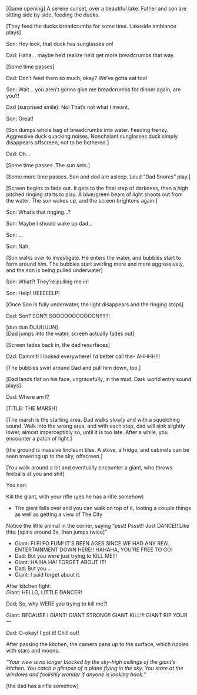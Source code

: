\[Game opening\] A serene sunset, over a beautiful lake. Father and son are sitting side by side, feeding the ducks.

\[They feed the ducks breadcrumbs for some time. Lakeside ambiance plays\]

Son: Hey look, that duck has sunglasses on\!

Dad: Haha… maybe he’d realize he’d get more breadcrumbs that way.

\[Some time passes\]

Dad: Don’t feed them so much, okay? We’ve gotta eat too\!

Son: Wait… you aren’t gonna give me breadcrumbs for dinner again, are you?\!

Dad (surprised smile): No\! That’s not what I meant.

Son: Great\!

\[Son dumps whole bag of breadcrumbs into water. Feeding frenzy. Aggressive duck quacking noises. Nonchalant sunglasses duck simply disappears offscreen, not to be bothered.\]

Dad: Oh…

\[Some time passes. The sun sets.\]

\[Some more time passes. Son and dad are asleep. Loud “Dad Snores” play.\]

\[Screen begins to fade out. It gets to the final step of darkness, then a high pitched ringing starts to play. A blue/green beam of light shoots out from the water. The son wakes up, and the screen brightens again.\]

Son: What’s that ringing…?

Son: Maybe I should wake up dad…

Son: …

Son: Nah.

\[Son walks over to investigate. He enters the water, and bubbles start to form around him. The bubbles start swirling more and more aggressively, and the son is being pulled underwater\]

Son: What?\! They’re pulling me in\!

Son: Help\! HEEEEELP\!

\[Once Son is fully underwater, the light disappears and the ringing stops\]

Dad: Son? SON?\! SOOOOOOOOOOON\!\!\!\!\!\!\!

\[dun dun DUUUUUN\]  
\[Dad jumps into the water, screen actually fades out\]

\[Screen fades back in, the dad resurfaces\]

Dad: Dammit\! I looked everywhere\! I’d better call the- AHHHH\!\!\!

\[The bubbles swirl around Dad and pull him down, too.\]

\[Dad lands flat on his face, ungracefully, in the mud. Dark world entry sound plays\]

Dad: Where am I?

\[TITLE: THE MARSH\]

\[The marsh is the starting area. Dad walks slowly and with a squelching sound. Walk into the wrong area, and with each step, dad will sink slightly lower, almost imperceptibly so, until it is too late. After a while, you encounter a patch of light.\]

\[the ground is massive linoleum tiles. A stove, a fridge, and cabinets can be seen towering up to the sky, offscreen.\]

\[You walk around a bit and eventually encounter a giant, who throws fireballs at you and shit\]

You can:

Kill the giant, with your rifle (yes he has a rifle somehow)

* The giant falls over and you can walk on top of it, looting a couple things as well as getting a view of The City

Notice the little animal in the corner, saying “psst\! Pssst\!\! Just DANCE\!\! Like this: \[spins around 3x, then jumps twice\]”

* Giant: FI FI FO FUM\! IT’S BEEN AGES SINCE WE HAD ANY REAL ENTERTAINMENT DOWN HERE\!\! HAHAHA, YOU’RE FREE TO GO\!  
* Dad: But you were just trying to KILL ME\!\!\!  
* Giant: HA HA HA\! FORGET ABOUT IT\!  
* Dad: But you…  
* Giant: I said forget about it.

After kitchen fight:   
Giant: HELLO, LITTLE DANCER\!

Dad; So, why WERE you trying to kill me?\!

Giant: BECAUSE I GIANT\! GIANT STRONG\!\! GIANT KILL\!\!\! GIANT RIP YOUR—

Dad: O-okay\! I got it\! Chill out\!

After passing the kitchen, the camera pans up to the surface, which ripples with stars and moons.

*“Your view is no longer blocked by the sky-high ceilings of the giant’s kitchen. You catch a glimpse of a plane flying in the sky. You stare at the windows and foolishly wonder if anyone is looking back.”*

[the dad has a rifle somehow]

